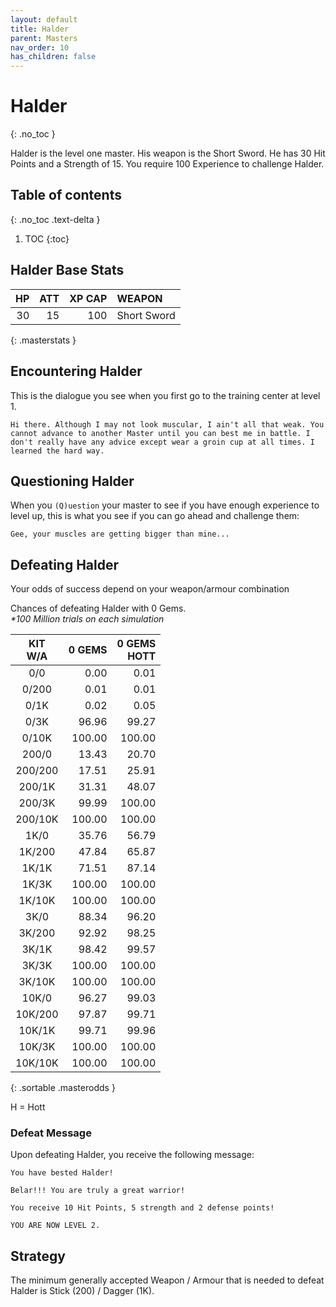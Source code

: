 ```yaml
---
layout: default
title: Halder
parent: Masters
nav_order: 10
has_children: false
---
```

# Halder
{: .no_toc }

Halder is the level one master. His weapon is the Short Sword. He has 30 Hit Points and a Strength of 15. You require 100 Experience to challenge Halder.

## Table of contents
{: .no_toc .text-delta }

1. TOC
{:toc}

## Halder Base Stats

| HP | ATT | XP CAP | WEAPON      | 
|---:|----:|-------:|:------------|
| 30 |  15 |    100 | Short Sword | 
{: .masterstats }
  
## Encountering Halder

This is the dialogue you see when you first go to the training center at level 1.
```
Hi there. Although I may not look muscular, I ain't all that weak. You cannot advance to another Master until you can best me in battle. I don't really have any advice except wear a groin cup at all times. I learned the hard way.
```

## Questioning Halder

When you `(Q)uestion` your master to see if you have enough experience to level up, this is what you see if you can go ahead and challenge them:
```
Gee, your muscles are getting bigger than mine...
```

## Defeating Halder

Your odds of success depend on your weapon/armour combination

Chances of defeating Halder with 0 Gems.<br><span class="oddsinfo">*\*100 Million trials on each simulation*</span>

| KIT<br>W/A | 0 GEMS<br> | 0 GEMS<br>HOTT |
|:----------:|-----------:|---------------:|
| 0/0        |       0.00 |           0.01 |
| 0/200      |       0.01 |           0.01 |
| 0/1K       |       0.02 |           0.05 |
| 0/3K       |      96.96 |          99.27 |
| 0/10K      |     100.00 |         100.00 |
| 200/0      |      13.43 |          20.70 |
| 200/200    |      17.51 |          25.91 |
| 200/1K     |      31.31 |          48.07 |
| 200/3K     |      99.99 |         100.00 |
| 200/10K    |     100.00 |         100.00 |
| 1K/0       |      35.76 |          56.79 |
| 1K/200     |      47.84 |          65.87 |
| 1K/1K      |      71.51 |          87.14 |
| 1K/3K      |     100.00 |         100.00 |
| 1K/10K     |     100.00 |         100.00 |
| 3K/0       |      88.34 |          96.20 |
| 3K/200     |      92.92 |          98.25 |
| 3K/1K      |      98.42 |          99.57 |
| 3K/3K      |     100.00 |         100.00 |
| 3K/10K     |     100.00 |         100.00 |
| 10K/0      |      96.27 |          99.03 |
| 10K/200    |      97.87 |          99.71 |
| 10K/1K     |      99.71 |          99.96 |
| 10K/3K     |     100.00 |         100.00 |
| 10K/10K    |     100.00 |         100.00 |
{: .sortable .masterodds }
  
<span class="masteroddsfooter">H = Hott</span>

### Defeat Message

Upon defeating Halder, you receive the following message:
```
You have bested Halder!

Belar!!! You are truly a great warrior!

You receive 10 Hit Points, 5 strength and 2 defense points!

YOU ARE NOW LEVEL 2.
```

## Strategy

The minimum generally accepted Weapon / Armour that is needed to defeat Halder is Stick (200) / Dagger (1K).
